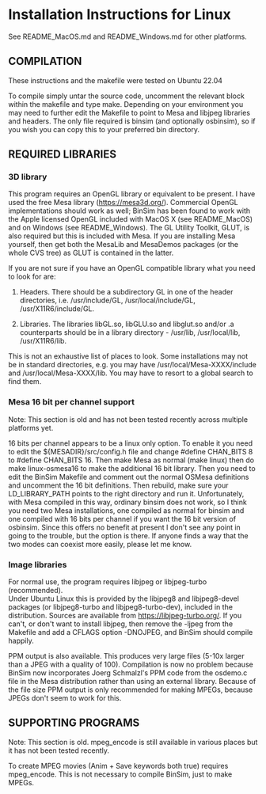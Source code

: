 # Installation Instructions for Linux #

See README_MacOS.md and README_Windows.md for other platforms.

## COMPILATION ##

These instructions and the makefile were tested on Ubuntu 22.04

To compile simply untar the source code, uncomment the relevant block
within the makefile and type make.  Depending on your environment you 
may need to further edit the Makefile to point to Mesa and libjpeg 
libraries and headers.  The only file required is binsim (and 
optionally osbinsim), so if you wish you can copy this to your
preferred bin directory.

## REQUIRED LIBRARIES ##

### 3D library ###

This program requires an OpenGL library or equivalent to be present.
I have used the free Mesa library (https://mesa3d.org/). Commercial OpenGL
implementations should work as well; BinSim has been found to work
with the Apple licensed OpenGL included with MacOS X (see
README_MacOS) and on Windows (see README_Windows).  The GL Utility
Toolkit, GLUT, is also required but this is included with Mesa.  If you 
are installing Mesa yourself, then get both the MesaLib and MesaDemos 
packages (or the whole CVS tree) as GLUT is contained in the latter.

If you are not sure if you have an OpenGL compatible library what you
need to look for are:

1) Headers.  There should be a subdirectory GL in one of the header
   directories, i.e. /usr/include/GL, /usr/local/include/GL,
   /usr/X11R6/include/GL.

2) Libraries.  The libraries libGL.so, libGLU.so and libglut.so and/or
   .a counterparts should be in a library directory - /usr/lib,
   /usr/local/lib, /usr/X11R6/lib.

This is not an exhaustive list of places to look.  Some installations
may not be in standard directories, e.g. you may have
/usr/local/Mesa-XXXX/include and /usr/local/Mesa-XXXX/lib.  You may have
to resort to a global search to find them.

### Mesa 16 bit per channel support ###

Note: This section is old and has not been tested recently across
multiple platforms yet.

16 bits per channel appears to be a linux only option.  To enable it
you need to edit the ${MESADIR}/src/config.h file and change #define
CHAN_BITS 8 to #define CHAN_BITS 16.  Then make Mesa as normal (make
linux) then do make linux-osmesa16 to make the additional 16 bit
library.  Then you need to edit the BinSim Makefile and comment out
the normal OSMesa definitions and uncomment the 16 bit definitions.
Then rebuild, make sure your LD_LIBRARY_PATH points to the right
directory and run it.  Unfortunately, with Mesa compiled in this way,
ordinary binsim does not work, so I think you need two Mesa
installations, one compiled as normal for binsim and one compiled with
16 bits per channel if you want the 16 bit version of osbinsim.  Since
this offers no benefit at present I don't see any point in going to
the trouble, but the option is there.  If anyone finds a way that the
two modes can coexist more easily, please let me know.

### Image libraries ###

For normal use, the program requires libjpeg or libjpeg-turbo (recommended).  
Under Ubuntu Linux this is provided by the libjpeg8 and libjpeg8-devel 
packages (or libjpeg8-turbo and libjpeg8-turbo-dev), included in the
distribution.  Sources are available from https://libjpeg-turbo.org/.  If you
can't, or don't want to install libjpeg, then remove the -ljpeg from
the Makefile and add a CFLAGS option -DNOJPEG, and BinSim should
compile happily.

PPM output is also available.  This produces very large files (5-10x
larger than a JPEG with a quality of 100).  Compilation is now no
problem because BinSim now incorporates Joerg Schmalzl's PPM code from
the osdemo.c file in the Mesa distribution rather than using an
external library.  Because of the file size PPM output is only
recommended for making MPEGs, because JPEGs don't seem to work for
this.

## SUPPORTING PROGRAMS ##

Note: This section is old. mpeg_encode is still available in various 
places but it has not been tested recently.

To create MPEG movies (Anim + Save keywords both true) requires
mpeg_encode.  This is not necessary to compile BinSim, just to make
MPEGs.  



